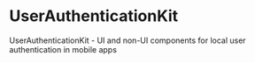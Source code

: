 # UserAuthenticationKit
UserAuthenticationKit - UI and non-UI components for local user authentication in mobile apps
